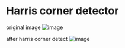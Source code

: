 # Harris corner detector

original image
![image](https://github.com/a85009546/Harris-corner-detector/blob/main/lina.png)

after harris corner detect
![image](https://github.com/a85009546/Harris-corner-detector/blob/main/lina_HCD.png)
